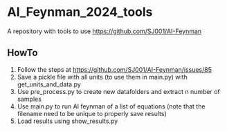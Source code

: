# AI_Feynman_2024_tools
A repository with tools to use https://github.com/SJ001/AI-Feynman

## HowTo
1. Follow the steps at https://github.com/SJ001/AI-Feynman/issues/85
2. Save a pickle file with all units (to use them in main.py) with get_units_and_data.py
3. Use pre_process.py to create new datafolders and extract n number of samples
4. Use main.py to run AI feynman of a list of equations (note that the filename need to be unique to properly save results)
5. Load results using show_results.py 
